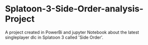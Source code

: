 # Splatoon-3-Side-Order-analysis-Project
A project created in PowerBi and jupyter Notebook about the latest singleplayer dlc in Splatoon 3 called 'Side Order'.

